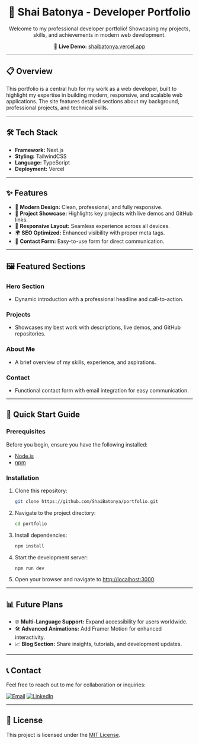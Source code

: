 <div align="center">
  <h1>🌟 Shai Batonya - Developer Portfolio</h1>
  <p>
    Welcome to my professional developer portfolio!  
    Showcasing my projects, skills, and achievements in modern web development.
  </p>

  <p>
    🚀 <strong>Live Demo:</strong> <a href="https://shaibatonya.vercel.app/" target="_blank">shaibatonya.vercel.app</a>
  </p>
</div>

---

## 📋 Overview

This portfolio is a central hub for my work as a web developer, built to highlight my expertise in building modern, responsive, and scalable web applications. The site features detailed sections about my background, professional projects, and technical skills.

---

## 🛠️ Tech Stack

- **Framework:** Next.js
- **Styling:** TailwindCSS
- **Language:** TypeScript
- **Deployment:** Vercel

---

## ✨ Features

- 🎨 **Modern Design:** Clean, professional, and fully responsive.
- 📁 **Project Showcase:** Highlights key projects with live demos and GitHub links.
- 📱 **Responsive Layout:** Seamless experience across all devices.
- 🌍 **SEO Optimized:** Enhanced visibility with proper meta tags.
- 💌 **Contact Form:** Easy-to-use form for direct communication.

---

## 🖼️ Featured Sections

### **Hero Section**
- Dynamic introduction with a professional headline and call-to-action.

### **Projects**
- Showcases my best work with descriptions, live demos, and GitHub repositories.

### **About Me**
- A brief overview of my skills, experience, and aspirations.

### **Contact**
- Functional contact form with email integration for easy communication.

---

## 🚀 Quick Start Guide

### Prerequisites
Before you begin, ensure you have the following installed:
- [Node.js](https://nodejs.org/)
- [npm](https://www.npmjs.com/)

### Installation
1. Clone this repository:
    ```bash
    git clone https://github.com/ShaiBatonya/portfolio.git
    ```
2. Navigate to the project directory:
    ```bash
    cd portfolio
    ```
3. Install dependencies:
    ```bash
    npm install
    ```
4. Start the development server:
    ```bash
    npm run dev
    ```
5. Open your browser and navigate to [http://localhost:3000](http://localhost:3000).

---

## 📊 Future Plans

- 🌐 **Multi-Language Support:** Expand accessibility for users worldwide.
- 🛠️ **Advanced Animations:** Add Framer Motion for enhanced interactivity.
- 📈 **Blog Section:** Share insights, tutorials, and development updates.

---

## 📞 Contact

Feel free to reach out to me for collaboration or inquiries:

[![Email](https://img.shields.io/badge/Email-175fd4?style=for-the-badge&logo=gmail&logoColor=white)](mailto:shai.batonya@example.com)
[![LinkedIn](https://img.shields.io/badge/LinkedIn-0077b5?style=for-the-badge&logo=linkedin&logoColor=white)](https://www.linkedin.com/in/shai-batonya/)

---

## 📝 License

This project is licensed under the [MIT License](https://choosealicense.com/licenses/mit/).


